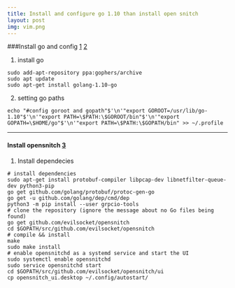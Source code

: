 ```yaml
---
title: Install and configure go 1.10 than install open snitch
layout: post
img: vim.png
---
```

###Install go and config [1][1] [2][2]

1. install go
```SHELL
sudo add-apt-repository ppa:gophers/archive
sudo apt update
sudo apt-get install golang-1.10-go
```

2. setting go paths
```SHELL
echo "#config goroot and gopath"$'\n'"export GOROOT=/usr/lib/go-1.10"$'\n'"export PATH=\$PATH:\$GOROOT/bin"$'\n'"export GOPATH=\$HOME/go"$'\n'"export PATH=\$PATH:\$GOPATH/bin" >> ~/.profile
```
___

#### Install opensnitch [3][3]

1. Install dependecies
```SHELL
# install dependencies
sudo apt-get install protobuf-compiler libpcap-dev libnetfilter-queue-dev python3-pip
go get github.com/golang/protobuf/protoc-gen-go
go get -u github.com/golang/dep/cmd/dep
python3 -m pip install --user grpcio-tools
# clone the repository (ignore the message about no Go files being found)
go get github.com/evilsocket/opensnitch
cd $GOPATH/src/github.com/evilsocket/opensnitch
# compile && install
make
sudo make install
# enable opensnitchd as a systemd service and start the UI
sudo systemctl enable opensnitchd
sudo service opensnitchd start
cd $GOPATH/src/github.com/evilsocket/opensnitch/ui
cp opensnitch_ui.desktop ~/.config/autostart/

```



[1]: https://medium.com/@patdhlk/how-to-install-go-1-9-1-on-ubuntu-16-04-ee64c073cd79
[2]: https://www.samclarke.com/installing-go-1-9-on-ubuntu-16-04/

[3]: https://github.com/evilsocket/opensnitch
